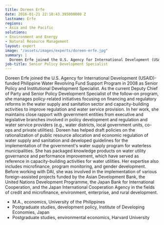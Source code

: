 ```yaml
---
title: Doreen Erfe
date: 2016-01-21 22:18:43.395000000 Z
lastname: Erfe
regions:
- Asia and the Pacific
solutions:
- Environment and Energy
- Natural Resource Management
layout: expert
image: "/assets/images/experts/doreen-erfe.jpg"
summary: |
  Doreen Erfe joined the U.S. Agency for International Development (USAID)-funded Philippine Water Revolving Fund Support Program in 2008 as Senior Policy and Institutional Development Specialist.
job-title: Senior Policy Development Specialist
---
```

Doreen Erfe joined the U.S. Agency for International Development (USAID)-funded Philippine Water Revolving Fund Support Program in 2008 as Senior Policy and Institutional Development Specialist. As the current Deputy Chief of Party and Senior Policy Development Specialist of the follow-on program, she manages policy-related initiatives focusing on financing and regulatory reforms in the water supply and sanitation sector and capacity-building activities to improve regulation and water service provision. In her work, she maintains close rapport with government entities from executive and legislative branches involved in policy development and regulation and water service providers (e.g., water districts, local government units, co-ops and private utilities). Doreen has helped draft policies on the rationalization of public resource allocation and economic regulation of water supply and sanitation and developed guidelines for the implementation of the government's water supply program for waterless municipalities. She has packaged knowledge products on water utility governance and performance improvement, which have served as reference in capacity-building activities for water utilities. Her expertise also includes microfinance, program monitoring, and gender development. Before working with DAI, she was involved in the implementation of various foreign-assisted projects funded by the Asian Development Bank, the United Nations Development Programme, the Japan Bank for International Cooperation, and the Japan International Cooperation Agency in the fields of credit and microfinance, environment, enterprise, and rural development.

* M.A., economics, University of the Philippines
* Postgraduate studies, development policy, Institute of Developing Economies, Japan
* Postgraduate studies, environmental economics, Harvard University

